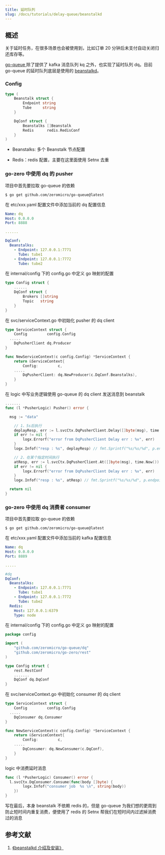 ```yaml
---
title: 延时队列 
slug: /docs/tutorials/delay-queue/beanstalkd
---
```


## 概述

关于延时任务，在很多场景也会被使用到，比如订单 20 分钟后未支付自动关闭归还库存等。

<a href="https://github.com/zeromicro/go-queue" target="_blank"> go-queue </a> 除了提供了 kafka 消息队列 kq 之外，也实现了延时队列 dq。目前 go-queue 的延时队列底层是使用的 <a href="https://beanstalkd.github.io/" target="_blank">beanstalkd</a>。

### Config

```go
type (
    Beanstalk struct {
        Endpoint string
        Tube     string
    }

    DqConf struct {
        Beanstalks []Beanstalk
        Redis      redis.RedisConf
    }
)
```

- Beanstalks: 多个 Beanstalk 节点配置

- Redis：redis 配置，主要在这里面使用 Setnx 去重

### go-zero 中使用 dq 的 pusher

项目中首先要拉取 go-queue 的依赖

```shell
$ go get github.com/zeromicro/go-queue@latest
```

在 etc/xxx.yaml 配置文件中添加当前的 dq 配置信息

```yaml
Name: dq
Host: 0.0.0.0
Port: 8888

......

DqConf:
  Beanstalks:
    - Endpoint: 127.0.0.1:7771
      Tube: tube1
    - Endpoint: 127.0.0.1:7772
      Tube: tube2
```

在 internal/config 下的 config.go 中定义 go 映射的配置

```go
type Config struct {
    ......
    DqConf struct {
        Brokers []string
        Topic   string
    }
}
```

在 svc/serviceContext.go 中初始化 pusher 的 dq client

```go
type ServiceContext struct {
    Config         config.Config
  .....
    DqPusherClient dq.Producer
}

func NewServiceContext(c config.Config) *ServiceContext {
    return &ServiceContext{
        Config:         c,
    .....
        DqPusherClient: dq.NewProducer(c.DqConf.Beanstalks),
    }
}
```

在 logic 中写业务逻辑使用 go-queue 的 dq client 发送消息到 beanstalk

```go
.......
func (l *PusherLogic) Pusher() error {

  msg := "data"

    // 1、5s后执行
    deplayResp, err := l.svcCtx.DqPusherClient.Delay([]byte(msg), time.Second*5)
    if err != nil {
        logx.Errorf("error from DqPusherClient Delay err : %v", err)
    }
    logx.Infof("resp : %s", deplayResp) // fmt.Sprintf("%s/%s/%d", p.endpoint, p.tube, id)

    // 2、在某个指定时间执行
    atResp, err := l.svcCtx.DqPusherClient.At([]byte(msg), time.Now())
    if err != nil {
        logx.Errorf("error from DqPusherClient Delay err : %v", err)
    }
    logx.Infof("resp : %s", atResp) // fmt.Sprintf("%s/%s/%d", p.endpoint, p.tube, id)

  return nil
}
```

### go-zero 中使用 dq 消费者 consumer

项目中首先要拉取 go-queue 的依赖

```shell
$ go get github.com/zeromicro/go-queue@latest
```

在 etc/xxx.yaml 配置文件中添加当前的 kafka 配置信息

```yaml
Name: dq
Host: 0.0.0.0
Port: 8889

.....

#dq
DqConf:
  Beanstalks:
    - Endpoint: 127.0.0.1:7771
      Tube: tube1
    - Endpoint: 127.0.0.1:7772
      Tube: tube2
  Redis:
    Host: 127.0.0.1:6379
    Type: node
```

在 internal/config 下的 config.go 中定义 go 映射的配置

```go
package config

import (
    "github.com/zeromicro/go-queue/dq"
    "github.com/zeromicro/go-zero/rest"
)

type Config struct {
    rest.RestConf
    .......
    DqConf dq.DqConf
}
```

在 svc/serviceContext.go 中初始化 consumer 的 dq client

```go
type ServiceContext struct {
    Config         config.Config
  .....
    DqConsumer dq.Consumer
}

func NewServiceContext(c config.Config) *ServiceContext {
    return &ServiceContext{
        Config:         c,
    .....
        DqConsumer: dq.NewConsumer(c.DqConf),
    }
}
```

logic 中消费延时消息

```go
func (l *PusherLogic) Consumer() error {
  l.svcCtx.DqConsumer.Consume(func(body []byte) {
        logx.Infof("consumer job  %s \n", string(body))
    })
}
```

写在最后，本身 beanstalk 不依赖 redis 的，但是 go-queue 为我们想的更周到防止短时间内重复消费，便使用了 redis 的 Setnx 帮我们在短时间内过滤掉消费过的消息

## 参考文献
1. <a href="https://beanstalkd.github.io/" target="_blank">《beanstalkd 介绍及安装》</a>